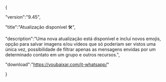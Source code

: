 
{

 "version":"9.45",

 "title":"Atualização disponível 🛠️",

 "description":"Uma nova atualização está disponível e incluí novos emojis, opção para salvar imagens e/ou vídeos que só poderiam ser vistos uma única vez, possibilidade de filtrar apenas as mensagens envidas por um determinado contato em um grupo e outros recursos.",

"download":"https://voubaixar.com/jt-whatsapp/"

}












